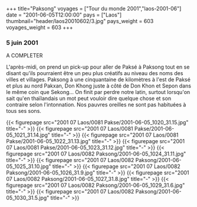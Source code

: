 +++
title="Paksong"
voyages = ["Tour du monde 2001","laos-2001-06"]
date = "2001-06-05T12:00:00"
pays = ["Laos"]
thumbnail="header/laos20010602/3.jpg"
pays_weight = 603
voyages_weight = 603
+++
### 5 juin 2001

A COMPLETER

 L'après-midi, on prend un pick-up pour aller de Paksé à Paksong tout en se 
disant qu'ils pourraient être un peu plus créatifs au niveau des noms des villes 
et villages. Paksong à une cinquantaine de kilomètres à l'est de Paksé et plus 
au nord Pakxan, Don Khong juste à côté de Don Khon et Sepon dans le même coin 
que Sekong... On finit par perdre notre latin, surtout lorsqu'on sait qu'en 
thaïlandais un mot peut vouloir dire quelque chose et son contraire selon l'intonnation. 
Nos pauvres oreilles ne sont pas habituées à tous ses sons. 


<div id="TOTO">{{< figurepage src="2001 07 Laos/0081 Pakse/2001-06-05_1020_31.15.jpg" title="-"  >}}
{{< figurepage src="2001 07 Laos/0081 Pakse/2001-06-05_1021_31.14.jpg" title="-"  >}}
{{< figurepage src="2001 07 Laos/0081 Pakse/2001-06-05_1022_31.13.jpg" title="-"  >}}
{{< figurepage src="2001 07 Laos/0081 Pakse/2001-06-05_1023_31.12.jpg" title="-"  >}}
{{< figurepage src="2001 07 Laos/0082 Paksong/2001-06-05_1024_31.11.jpg" title="-"  >}}
{{< figurepage src="2001 07 Laos/0082 Paksong/2001-06-05_1025_31.10.jpg" title="-"  >}}
{{< figurepage src="2001 07 Laos/0082 Paksong/2001-06-05_1026_31.9.jpg" title="-"  >}}
{{< figurepage src="2001 07 Laos/0082 Paksong/2001-06-05_1027_31.8.jpg" title="-"  >}}
{{< figurepage src="2001 07 Laos/0082 Paksong/2001-06-05_1029_31.6.jpg" title="-"  >}}
{{< figurepage src="2001 07 Laos/0082 Paksong/2001-06-05_1030_31.5.jpg" title="-"  >}}
</DIV>

